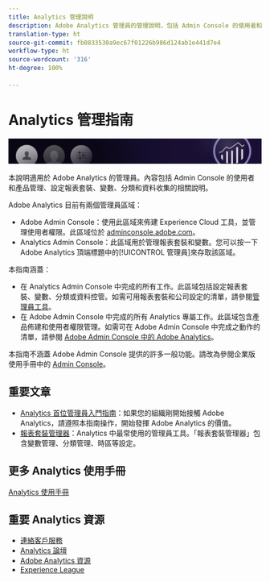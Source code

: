 ```yaml
---
title: Analytics 管理說明
description: Adobe Analytics 管理員的管理說明，包括 Admin Console 的使用者和產品管理、設定報表套裝、變數、分類和資料收集。
translation-type: ht
source-git-commit: fb0833530a9ec67f01226b986d124ab1e441d7e4
workflow-type: ht
source-wordcount: '316'
ht-degree: 100%

---
```



# Analytics 管理指南

![橫幅](/assets/doc_banner_admin.png)

本說明適用於 Adobe Analytics 的管理員。內容包括 Admin Console 的使用者和產品管理、設定報表套裝、變數、分類和資料收集的相關說明。

Adobe Analytics 目前有兩個管理員區域：

* Adobe Admin Console：使用此區域來佈建 Experience Cloud 工具，並管理使用者權限。此區域位於 [adminconsole.adobe.com](https://adminconsole.adobe.com)。
* Analytics Admin Console：此區域用於管理報表套裝和變數。您可以按一下 Adobe Analytics 頂端標題中的[!UICONTROL 管理員]來存取該區域。

本指南涵蓋：

* 在 Analytics Admin Console 中完成的所有工作。此區域包括設定報表套裝、變數、分類或資料控管。如需可用報表套裝和公司設定的清單，請參閱[管理員工具](admin/c-admin-tools.md)。
* 在 Adobe Admin Console 中完成的所有 Analytics 專屬工作。此區域包含產品佈建和使用者權限管理。如需可在 Adobe Admin Console 中完成之動作的清單，請參閱 [Adobe Admin Console 中的 Adobe Analytics](admin-console/home.md)。

本指南不涵蓋 Adobe Admin Console 提供的許多一般功能。請改為參閱企業版使用手冊中的 [Admin Console](https://helpx.adobe.com/tw/enterprise/using/admin-console.html)。

## 重要文章

* [Analytics 首位管理員入門指南](admin-console/first-admin-guide.md)：如果您的組織剛開始接觸 Adobe Analytics，請遵照本指南操作，開始發揮 Adobe Analytics 的價值。
* [報表套裝管理器](c-manage-report-suites/report-suites-admin.md)：Analytics 中最常使用的管理員工具。「報表套裝管理器」包含變數管理、分類管理、時區等設定。

## 更多 Analytics 使用手冊

[Analytics 使用手冊](/help/landing/home.md)

## 重要 Analytics 資源

* [連絡客戶服務](https://helpx.adobe.com/tw/contact/enterprise-support.ec.html)
* [Analytics 論壇](https://forums.adobe.com/community/experience-cloud/analytics-cloud/analytics)
* [Adobe Analytics 資源](https://forums.adobe.com/message/10660755)
* [Experience League](https://landing.adobe.com/experience-league/)
